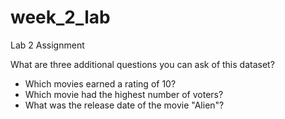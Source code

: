 # week_2_lab
Lab 2 Assignment

What are three additional questions you can ask of this dataset? 
- Which movies earned a rating of 10?
- Which movie had the highest number of voters?
- What was the release date of the movie "Alien"?
